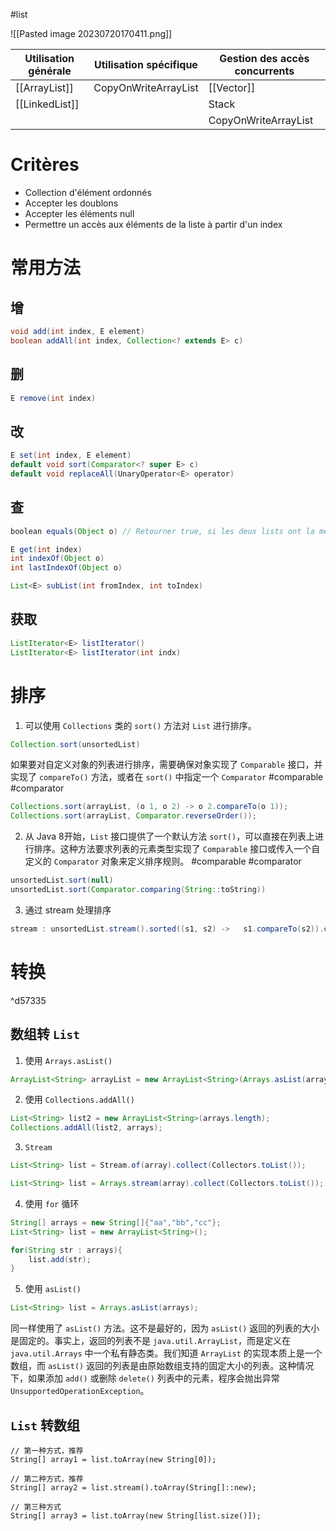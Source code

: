 #list 

![[Pasted image 20230720170411.png]]

| Utilisation générale | Utilisation spécifique | Gestion des accès concurrents |
| -------------------- | ---------------------- | ----------------------------- |
| [[ArrayList]]        | CopyOnWriteArrayList   | [[Vector]]                    |
| [[LinkedList]]       |                        | Stack                         |
|                      |                        | CopyOnWriteArrayList          |

# Critères

- Collection d'élément ordonnés
- Accepter les doublons
- Accepter les éléments null
- Permettre un accès aux éléments de la liste à partir d'un index

# 常用方法

## 增

```Java
void add(int index, E element)
boolean addAll(int index, Collection<? extends E> c)
```

## 删

```Java
E remove(int index)
```

## 改

```Java
E set(int index, E element)
default void sort(Comparator<? super E> c)
default void replaceAll(UnaryOperator<E> operator)
```

## 查

```Java
boolean equals(Object o) // Retourner true, si les deux lists ont la meme taille et Tous les éléments correspondants sont pareil

E get(int index)
int indexOf(Object o)
int lastIndexOf(Object o)

List<E> subList(int fromIndex, int toIndex)
```

## 获取

```java
ListIterator<E> listIterator()
ListIterator<E> listIterator(int indx)
```

# 排序

1. 可以使用 `Collections` 类的 `sort()` 方法对 `List` 进行排序。

```java
Collection.sort(unsortedList)
```

如果要对自定义对象的列表进行排序，需要确保对象实现了 `Comparable` 接口，并实现了 `compareTo()` 方法，或者在 `sort()` 中指定一个 `Comparator` #comparable #comparator 

``` java
Collections.sort(arrayList, (o 1, o 2) -> o 2.compareTo(o 1));
Collections.sort(arrayList, Comparator.reverseOrder());
```

2. 从 Java 8开始，`List` 接口提供了一个默认方法 `sort()`，可以直接在列表上进行排序。这种方法要求列表的元素类型实现了 `Comparable` 接口或传入一个自定义的 `Comparator` 对象来定义排序规则。 #comparable #comparator 

```java
unsortedList.sort(null)
unsortedList.sort(Comparator.comparing(String::toString))
```

3. 通过 stream 处理排序

``` java
stream : unsortedList.stream().sorted((s1, s2) -> 	s1.compareTo(s2)).collect(Collectors.toList())
```

# 转换
^d57335

## 数组转 `List`

1. 使用 `Arrays.asList()`

```Java
ArrayList<String> arrayList = new ArrayList<String>(Arrays.asList(arrays));
```

2. 使用 `Collections.addAll()`

```Java
List<String> list2 = new ArrayList<String>(arrays.length);
Collections.addAll(list2, arrays);
```

3. `Stream`

```java
List<String> list = Stream.of(array).collect(Collectors.toList()); 

List<String> list = Arrays.stream(array).collect(Collectors.toList()); 
```

4. 使用 `for` 循环

```Java
String[] arrays = new String[]{"aa","bb","cc"};
List<String> list = new ArrayList<String>();

for(String str : arrays){
	list.add(str);
}
```

5. 使用 `asList()`

```Java
List<String> list = Arrays.asList(arrays);
```

同一样使用了 `asList()` 方法。这不是最好的，因为 `asList()` 返回的列表的大小是固定的。事实上，返回的列表不是 `java.util.ArrayList`，而是定义在 `java.util.Arrays` 中一个私有静态类。我们知道 `ArrayList` 的实现本质上是一个数组，而 `asList()` 返回的列表是由原始数组支持的固定大小的列表。这种情况下，如果添加 ` add() ` 或删除 ` delete() ` 列表中的元素，程序会抛出异常 `UnsupportedOperationException`。

## `List` 转数组

```	
// 第一种方式，推荐
String[] array1 = list.toArray(new String[0]);

// 第二种方式，推荐
String[] array2 = list.stream().toArray(String[]::new);

// 第三种方式
String[] array3 = list.toArray(new String[list.size()]);
```
